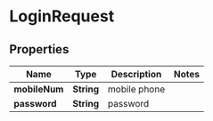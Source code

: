 
# LoginRequest

## Properties
Name | Type | Description | Notes
------------ | ------------- | ------------- | -------------
**mobileNum** | **String** | mobile phone | 
**password** | **String** | password | 



